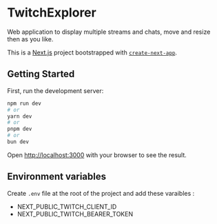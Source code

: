 # TwitchExplorer

Web application to display multiple streams and chats, move and resize then as you like.

This is a [Next.js](https://nextjs.org/) project bootstrapped with [`create-next-app`](https://github.com/vercel/next.js/tree/canary/packages/create-next-app).

## Getting Started

First, run the development server:

```bash
npm run dev
# or
yarn dev
# or
pnpm dev
# or
bun dev
```

Open [http://localhost:3000](http://localhost:3000) with your browser to see the result.

## Environment variables

Create `.env` file at the root of the project and add these varaibles : 
- NEXT_PUBLIC_TWITCH_CLIENT_ID
- NEXT_PUBLIC_TWITCH_BEARER_TOKEN
